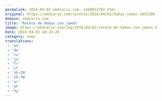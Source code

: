 ```yaml
---
permalink: 2018-04-02-okdiario.com--1440921702.html
original: https://okdiario.com/recetas/2018/04/02/habas-jamon-2055209
domain: okdiario.com
title: 'Receta de Habas con jamón'
image: https://okdiario.com/img/2018/04/02/receta-de-habas-con-jamon-2.jpeg
date: 2018-04-02 18:24:26
category: news
translations: 
 - 'en'
 - 'de'
 - 'ru'
 - 'ja'
 - 'fr'
 - 'it'
 - 'zh-CN'
 - 'zh-TW'
 - 'ar'
 - 'pt'
 - 'hy'
---
```


